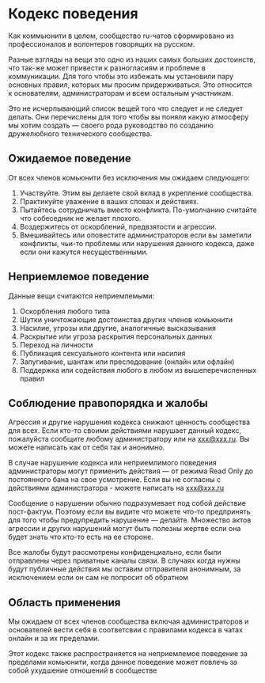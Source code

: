 # Кодекс поведения
Как коммьюнити в целом, сообщество ru-чатов сформировано из профессионалов и волонтеров говорящих на русском.

Разные взгляды на вещи это одно из наших самых больших достоинств, что так-же может привести к разногласиям и проблеме в коммуникации. Для того чтобы это избежать мы установили пару основных правил, которых мы просим придерживаться. Это относится к основателям, администраторам и всем остальным участникам.

Это не исчерпывающий список вещей того что следует и не следует делать. Они перечислены для того чтобы вы поняли какую атмосферу мы хотим создать — своего рода руководство по созданию дружелюбного технического сообщества.


## Ожидаемое поведение
От всех членов комьюнити без исключения мы ожидаем следующего:
1. Участвуйте. Этим вы делаете свой вклад в укрепление сообщества.
1. Практикуйте уважение в ваших словах и действиях.
1. Пытайтесь сотрудничать вместо конфликта. По-умолчанию считайте что собеседник не желает плохого.
1. Воздержитесь от оскорблений, предвзятости и агрессии.
1. Вмешивайтесь или оповестите администраторов если вы заметили конфликты, чьи-то проблемы или нарушения данного кодекса, даже если они кажутся несущественными.


## Неприемлемое поведение

Данные вещи считаются неприемлемыми:

1. Оскорбления любого типа
1. Шутки уничтожающие достоинства других членов комьюнити
1. Насилие, угрозы или другие, аналогичные высказывания
1. Раскрытие или угроза раскрытия персональных данных
1. Переход на личности
1. Публикация сексуального контента или насилия
1. Запугивание, шантаж или преследование (онлайн или офлайн)
1. Поддержка или содействия любого в любом из вышеперечисленных правил

## Соблюдение правопорядка и жалобы
Агрессия и другие нарушения кодекса снижают ценность сообщества для всех. Если кто-то своими действиями нарушает данный кодекс, пожалуйста сообщите любому администратору или на xxx@xxx.ru. Вы можете написать как от себя так и анонимно.

В случае нарушение кодекса или неприемлимого поведения администраторы могут применить действия — от режима Read Only до постоянного бана на свое усмотрение. Если вы не согласны с действиями администратора - можете написать на xxx@xxx.ru

Сообщение о нарушении обычно подразумевает под собой действие пост-фактум. Поэтому если вы видите что можете что-то предпринять для того чтобы предупредить нарушение — делайте. Множество актов агрессии и других нарушений могут быть полезны жертве если она будет знать что кто-то есть на ее стороне.

Все жалобы будут рассмотрены конфиденциально, если были отправлены через приватные каналы связи. В случаях когда нужны будут публичные действия мы оставим отправителя анонимным, за исключением если он сам не попросит об обратном


## Область применения
Мы ожидаем от всех членов сообщества включая администраторов и основателей вести себя в соответсвии с правилами кодекса в чатах онлайн и за их пределами.

Этот кодекс также распространяется на неприемлемое поведение за пределами комьюнити, когда данное поведение может повлечь за собой ухудшение отношений в сообществе
